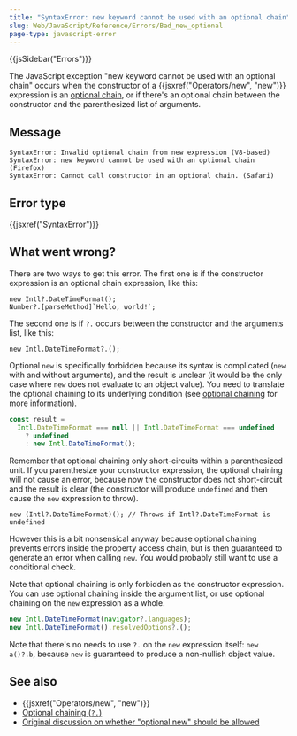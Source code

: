 ```yaml
---
title: "SyntaxError: new keyword cannot be used with an optional chain"
slug: Web/JavaScript/Reference/Errors/Bad_new_optional
page-type: javascript-error
---
```


{{jsSidebar("Errors")}}

The JavaScript exception "new keyword cannot be used with an optional chain" occurs when the constructor of a {{jsxref("Operators/new", "new")}} expression is an [optional chain](/Web/JavaScript/Reference/Operators/Optional_chaining), or if there's an optional chain between the constructor and the parenthesized list of arguments.

## Message

```plain
SyntaxError: Invalid optional chain from new expression (V8-based)
SyntaxError: new keyword cannot be used with an optional chain (Firefox)
SyntaxError: Cannot call constructor in an optional chain. (Safari)
```

## Error type

{{jsxref("SyntaxError")}}

## What went wrong?

There are two ways to get this error. The first one is if the constructor expression is an optional chain expression, like this:

```js-nolint example-bad
new Intl?.DateTimeFormat();
Number?.[parseMethod]`Hello, world!`;
```

The second one is if `?.` occurs between the constructor and the arguments list, like this:

```js-nolint
new Intl.DateTimeFormat?.();
```

Optional `new` is specifically forbidden because its syntax is complicated (`new` with and without arguments), and the result is unclear (it would be the only case where `new` does not evaluate to an object value). You need to translate the optional chaining to its underlying condition (see [optional chaining](/Web/JavaScript/Reference/Operators/Optional_chaining) for more information).

```js
const result =
  Intl.DateTimeFormat === null || Intl.DateTimeFormat === undefined
    ? undefined
    : new Intl.DateTimeFormat();
```

Remember that optional chaining only short-circuits within a parenthesized unit. If you parenthesize your constructor expression, the optional chaining will not cause an error, because now the constructor does not short-circuit and the result is clear (the constructor will produce `undefined` and then cause the `new` expression to throw).

```js-nolint
new (Intl?.DateTimeFormat)(); // Throws if Intl?.DateTimeFormat is undefined
```

However this is a bit nonsensical anyway because optional chaining prevents errors inside the property access chain, but is then guaranteed to generate an error when calling `new`. You would probably still want to use a conditional check.

Note that optional chaining is only forbidden as the constructor expression. You can use optional chaining inside the argument list, or use optional chaining on the `new` expression as a whole.

```js example-good
new Intl.DateTimeFormat(navigator?.languages);
new Intl.DateTimeFormat().resolvedOptions?.();
```

Note that there's no needs to use `?.` on the `new` expression itself: `new a()?.b`, because `new` is guaranteed to produce a non-nullish object value.

## See also

- {{jsxref("Operators/new", "new")}}
- [Optional chaining (`?.`)](/Web/JavaScript/Reference/Operators/Optional_chaining)
- [Original discussion on whether "optional new" should be allowed](https://github.com/tc39/proposal-optional-chaining/issues/22)
